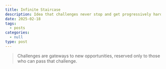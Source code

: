 ```yaml
---
title: Infinite Staircase
description: Idea that challenges never stop and get progressively harder
date: 2025-02-18
tags:
  - posts
categories:
  - null
type: post
---
```


> Challenges are gateways to new opportunities, 
> reserved only to those who can pass that challenge.
